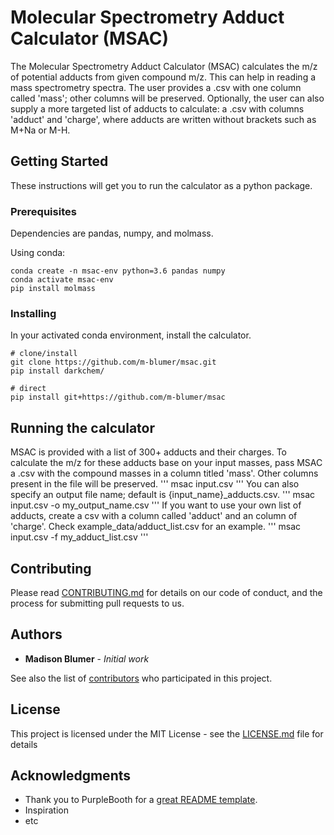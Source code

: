 # Molecular Spectrometry Adduct Calculator (MSAC)

The Molecular Spectrometry Adduct Calculator (MSAC) calculates the m/z of potential adducts from given compound m/z. This can help in reading a mass spectrometry spectra.
The user provides a .csv with one column called 'mass'; other columns will be preserved. Optionally, the user can also supply a more targeted list of adducts to calculate: a .csv with columns 'adduct' and 'charge', where adducts are written without brackets such as M+Na or M-H. 

## Getting Started

These instructions will get you to run the calculator as a python package.

### Prerequisites

Dependencies are pandas, numpy, and molmass.


Using conda: 
```
conda create -n msac-env python=3.6 pandas numpy
conda activate msac-env
pip install molmass
```

### Installing

In your activated conda environment, install the calculator.

```
# clone/install
git clone https://github.com/m-blumer/msac.git
pip install darkchem/

# direct
pip install git+https://github.com/m-blumer/msac
```

## Running the calculator

MSAC is provided with a list of 300+ adducts and their charges. To calculate the m/z for these adducts base on your input masses, pass MSAC a .csv with the compound masses in a column titled 'mass'. Other columns present in the file will be preserved.
'''
msac input.csv
'''
You can also specify an output file name; default is {input_name}_adducts.csv.
'''
msac input.csv -o my_output_name.csv
'''
If you want to use your own list of adducts, create a csv with a column called 'adduct' and an column of 'charge'. Check example_data/adduct_list.csv for an example.
'''
msac input.csv -f my_adduct_list.csv
'''

## Contributing

Please read [CONTRIBUTING.md](https://gist.github.com/PurpleBooth/b24679402957c63ec426) for details on our code of conduct, and the process for submitting pull requests to us.


## Authors

* **Madison Blumer** - *Initial work* 

See also the list of [contributors](https://github.com/your/project/contributors) who participated in this project.

## License

This project is licensed under the MIT License - see the [LICENSE.md](LICENSE.md) file for details

## Acknowledgments

* Thank you to PurpleBooth for a [great README template](https://gist.github.com/PurpleBooth/109311bb0361f32d87a2). 
* Inspiration
* etc
